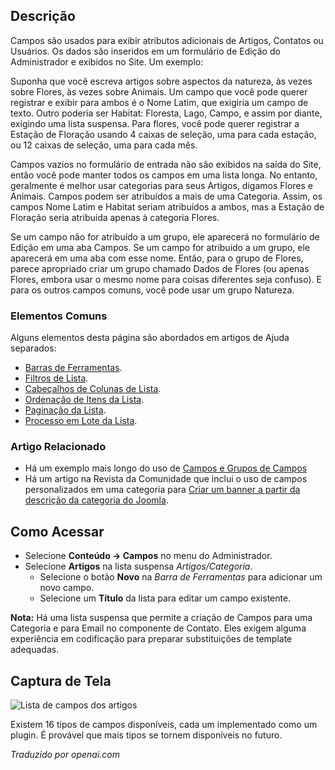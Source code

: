 <!-- Filename: Help4.x:Component:_Fields  / Display title: Componente: Campos -->

## Descrição

Campos são usados para exibir atributos adicionais de Artigos, Contatos ou Usuários.
Os dados são inseridos em um formulário de Edição do Administrador e exibidos no Site.
Um exemplo:

Suponha que você escreva artigos sobre aspectos da natureza, às vezes sobre Flores, às vezes
sobre Animais. Um campo que você pode querer registrar e exibir para ambos é o
Nome Latim, que exigiria um campo de texto. Outro poderia ser Habitat: Floresta, Lago, Campo,
e assim por diante, exigindo uma lista suspensa. Para flores, você pode querer
registrar a Estação de Floração usando 4 caixas de seleção, uma para cada estação, ou 12
caixas de seleção, uma para cada mês.

Campos vazios no formulário de entrada não são exibidos na saída do Site, então você
pode manter todos os campos em uma lista longa. No entanto, geralmente é melhor usar
categorias para seus Artigos, digamos Flores e Animais. Campos podem ser atribuídos
a mais de uma Categoria. Assim, os campos Nome Latim e Habitat seriam atribuídos
a ambos, mas a Estação de Floração seria atribuída apenas à categoria Flores.

Se um campo não for atribuído a um grupo, ele aparecerá no formulário de Edição em uma
aba Campos. Se um campo for atribuído a um grupo, ele aparecerá em uma aba com
esse nome. Então, para o grupo de Flores, parece apropriado criar um grupo
chamado Dados de Flores (ou apenas Flores, embora usar o mesmo nome para coisas diferentes
seja confuso). E para os outros campos comuns, você pode usar um grupo Natureza.

### Elementos Comuns

Alguns elementos desta página são abordados em artigos de Ajuda separados:

* [Barras de Ferramentas](jdocmanual?article=help/common-elements/toolbars).
* [Filtros de Lista](jdocmanual?article=help/common-elements/list-filters).
* [Cabeçalhos de Colunas de Lista](jdocmanual?article=help/common-elements/list-column-headers).
* [Ordenação de Itens da Lista](jdocmanual?article=help/common-elements/list-ordering).
* [Paginação da Lista](jdocmanual?article=help/common-elements/list-pagination).
* [Processo em Lote da Lista](jdocmanual?article=help/common-elements/list-batch-process).

### Artigo Relacionado

* Há um exemplo mais longo do uso de [Campos e Grupos de Campos](jdocmanual?article=user/fields/fields-and-field-groups)
* Há um artigo na Revista da Comunidade que inclui o uso de campos personalizados
em uma categoria para [Criar um banner a partir da descrição da categoria do Joomla](https://magazine.joomla.org/all-issues/july-2024/create-a-banner-from-joomla-s-category-description).

## Como Acessar

* Selecione **Conteúdo → Campos** no menu do Administrador.
* Selecione **Artigos** na lista suspensa *Artigos/Categoria*.
  * Selecione o botão **Novo** na *Barra de Ferramentas* para adicionar um novo campo.
  * Selecione um **Título** da lista para editar um campo existente.

**Nota:** Há uma lista suspensa que permite a criação de Campos para uma
Categoria e para Email no componente de Contato. Eles exigem alguma experiência em codificação para preparar substituições de template adequadas.

## Captura de Tela

![Lista de campos dos artigos](../../../ptbr/images/fields/articles-fields-list.png)

Existem 16 tipos de campos disponíveis, cada um implementado como um plugin. É provável que mais tipos se tornem disponíveis no futuro.

*Traduzido por openai.com*


